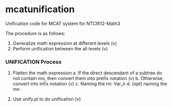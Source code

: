 # mcatunification
Unification code for MCAT system for NTCIR12-Math3

The procedure is as follows:
1. Generalize math expression at different levels (v)
2. Perform unification between the all levels (v)

### UNIFICATION Process
1. Flatten the math expression
    a. If the direct descendant of a subtree do not contain mo, then convert them into prefix notation (v)
    b. Otherwise, convert into infix notation (v)
    c. Naming the mi: Var_k
    d. (opt) naming the mn

2. Use unify.pl to do unification (v)
